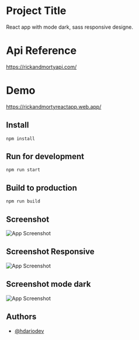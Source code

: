 # Project Title

React app with mode dark, sass responsive designe.

# Api Reference

https://rickandmortyapi.com/


# Demo

https://rickandmortyreactapp.web.app/

## Install

```
npm install
```

## Run for development

```
npm run start
```

## Build to production

```
npm run build
```

## Screenshot

![App Screenshot](https://github.com/hdarioDev/assets/blob/main/rick-desktop.png?raw=true)

## Screenshot Responsive

![App Screenshot](https://github.com/hdarioDev/assets/blob/main/rick-responsive.png?raw=true)

## Screenshot mode dark

![App Screenshot](https://github.com/hdarioDev/assets/blob/main/rick-darkmode.png?raw=true)

## Authors

- [@hdariodev](https://www.hdariodev.com)
